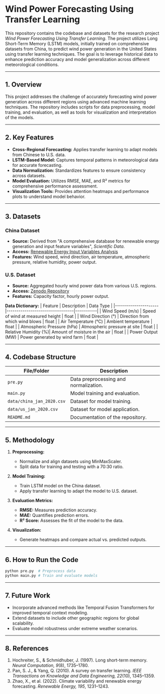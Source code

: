 # Wind Power Forecasting Using Transfer Learning

This repository contains the codebase and datasets for the research project _Wind Power Forecasting Using Transfer Learning_. The project utilizes Long Short-Term Memory (LSTM) models, initially trained on comprehensive datasets from China, to predict wind power generation in the United States using transfer learning techniques. The goal is to leverage historical data to enhance prediction accuracy and model generalization across different meteorological conditions.

---

## 1. Overview

This project addresses the challenge of accurately forecasting wind power generation across different regions using advanced machine learning techniques. The repository includes scripts for data preprocessing, model training, and evaluation, as well as tools for visualization and interpretation of the models.

---

## 2. Key Features

- **Cross-Regional Forecasting:** Applies transfer learning to adapt models from Chinese to U.S. data.
- **LSTM-Based Model:** Captures temporal patterns in meteorological data for accurate forecasting.
- **Data Normalization:** Standardizes features to ensure consistency across datasets.
- **Model Evaluation:** Utilizes RMSE, MAE, and R² metrics for comprehensive performance assessment.
- **Visualization Tools:** Provides attention heatmaps and performance plots to understand model behavior.

---

## 3. Datasets

### China Dataset
- **Source:** Derived from "A comprehensive database for renewable energy generation and input feature variables", _Scientific Data_.
- **Access:** [Renewable Energy Input Variables Analysis](https://github.com/Bob05757/Renewable-energy-generation-input-feature-variables-analysis)
- **Features:** Wind speed, wind direction, air temperature, atmospheric pressure, relative humidity, power output.

### U.S. Dataset
- **Source:** Aggregated hourly wind power data from various U.S. regions.
- **Access:** [Zenodo Repository](https://zenodo.org/records/8240163)
- **Features:** Capacity factor, hourly power output.

**Data Dictionary:**
| Feature              | Description                      | Data Type |
|----------------------|----------------------------------|-----------|
| Wind Speed (m/s)     | Speed of wind at measured height | float     |
| Wind Direction (°)   | Direction from which wind blows  | float     |
| Air Temperature (°C) | Ambient temperature              | float     |
| Atmospheric Pressure (hPa) | Atmospheric pressure at site | float   |
| Relative Humidity (%)| Amount of moisture in the air    | float     |
| Power Output (MW)    | Power generated by wind farm     | float     |

---

## 4. Codebase Structure

| File/Folder           | Description                                       |
|-----------------------|---------------------------------------------------|
| `pre.py`              | Data preprocessing and normalization.             |
| `main.py`             | Model training and evaluation.                    |
| `data/china_jan_2020.csv` | Dataset for model training.                   |
| `data/us_jan_2020.csv` | Dataset for model application.                    |
| `README.md`           | Documentation of the repository.                  |

---

## 5. Methodology

1. **Preprocessing:**
   - Normalize and align datasets using MinMaxScaler.
   - Split data for training and testing with a 70:30 ratio.

2. **Model Training:**
   - Train LSTM model on the China dataset.
   - Apply transfer learning to adapt the model to U.S. dataset.

3. **Evaluation Metrics:**
   - **RMSE:** Measures prediction accuracy.
   - **MAE:** Quantifies prediction errors.
   - **R² Score:** Assesses the fit of the model to the data.

4. **Visualization:**
   - Generate heatmaps and compare actual vs. predicted outputs.

---

## 6. How to Run the Code

```bash
python pre.py  # Preprocess data
python main.py # Train and evaluate models
```

---


## **7. Future Work**

- Incorporate advanced methods like Temporal Fusion Transformers for improved temporal context modeling.
- Extend datasets to include other geographic regions for global scalability.
- Evaluate model robustness under extreme weather scenarios.

---

## **8. References**

1. Hochreiter, S., & Schmidhuber, J. (1997). Long short-term memory. _Neural Computation, 9_(8), 1735–1780.  
2. Pan, S. J., & Yang, Q. (2010). A survey on transfer learning. _IEEE Transactions on Knowledge and Data Engineering, 22_(10), 1345–1359.  
3. Zhao, X., et al. (2022). Climate variability and renewable energy forecasting. _Renewable Energy, 195_, 1231–1243.  

